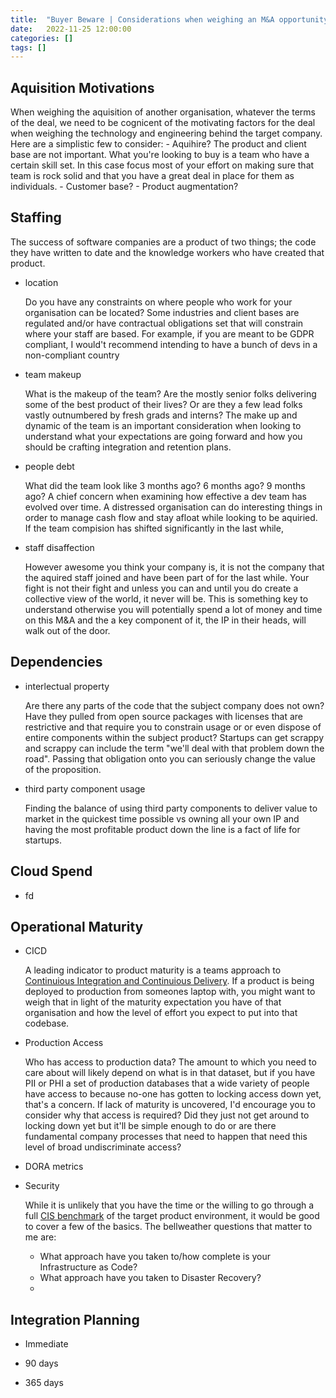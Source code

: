 ```yaml
---
title:  "Buyer Beware | Considerations when weighing an M&A opportunity"
date:   2022-11-25 12:00:00
categories: []
tags: []
---
```


## Aquisition Motivations
When weighing the aquisition of another organisation, whatever the terms of the deal, we need to be cognicent of the motivating factors for the deal when weighing the technology and engineering behind the target company. Here are a simplistic few to consider:
    - Aquihire?
The product and client base are not important. What you're looking to buy is a team who have a certain skill set. In this case focus most of your effort on making sure that team is rock solid and that you have a great deal in place for them as individuals.
    - Customer base?
    - Product augmentation?

## Staffing

The success of software companies are a product of two things; the code they have written to date and the knowledge workers who have created that product. 

- location

    Do you have any constraints on where people who work for your organisation can be located? Some industries and client bases are regulated and/or have contractual obligations set that will constrain where your staff are based. For example, if you are meant to be GDPR compliant, I would't recommend intending to have a bunch of devs in a non-compliant country  

- team makeup

    What is the makeup of the team? Are the mostly senior folks delivering some of the best product of their lives? Or are they a few lead folks vastly outnumbered by fresh grads and interns? The make up and dynamic of the team is an important consideration when looking to understand what your expectations are going forward and how you should be crafting integration and retention plans.

- people debt

    What did the team look like 3 months ago? 6 months ago? 9 months ago? A chief concern when examining how effective a dev team has evolved over time. A distressed organisation can do interesting things in order to manage cash flow and stay afloat while looking to be aquiried. If the team compision has shifted significantly in the last while, 

- staff disaffection

    However awesome you think your company is, it is not the company that the aquired staff joined and have been part of for the last while. Your fight is not their fight and unless you can and until you do create a collective view of the world, it never will be. This is something key to understand otherwise you will potentially spend a lot of money and time on this M&A and the a key component of it, the IP in their heads, will walk out of the door.

## Dependencies

- interlectual property

    Are there any parts of the code that the subject company does not own? Have they pulled from open source packages with licenses that are restrictive and that require you to constrain usage or or even dispose of entire components within the subject product? Startups can get scrappy and scrappy can include the term "we'll deal with that problem down the road". Passing that obligation onto you can seriously change the value of the proposition.

- third party component usage

    Finding the balance of using third party components to deliver value to market in the quickest time possible vs owning all your own IP and having the most profitable product down the line is a fact of life for startups. 

## Cloud Spend

- fd

## Operational Maturity

- CICD

    A leading indicator to product maturity is a teams approach to [Continuious Integration and Continuious Delivery](https://about.gitlab.com/topics/ci-cd/). If a product is being deployed to production from someones laptop with, you might want to weigh that in light of the maturity expectation you have of that organisation and how the level of effort you expect to put into that codebase. 

- Production Access

    Who has access to production data? The amount to which you need to care about will likely depend on what is in that dataset, but if you have PII or PHI a set of production databases that a wide variety of people have access to because no-one has gotten to locking access down yet, that's a concern. If lack of maturity is uncovered, I'd encourage you to consider why that access is required? Did they just not get around to locking down yet but it'll be simple enough to do or are there fundamental company processes that need to happen that need this level of broad undiscriminate access?

- DORA metrics

- Security

    While it is unlikely that you have the time or the willing to go through a full [CIS benchmark](https://www.cisecurity.org/) of the target product environment, it would be good to cover a few of the basics. The bellweather questions that matter to me are:

    - What approach have you taken to/how complete is your Infrastructure as Code?
    - What approach have you taken to Disaster Recovery?
    - 

## Integration Planning

- Immediate

- 90 days

- 365 days